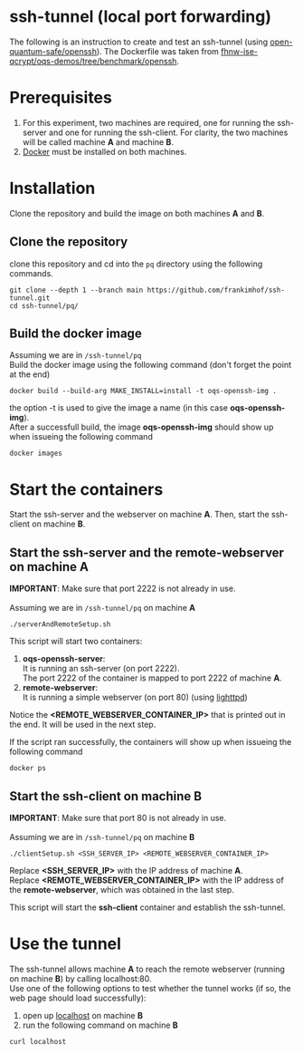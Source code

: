 # ssh-tunnel (local port forwarding)
The following is an instruction to create and test an ssh-tunnel (using [open-quantum-safe/openssh](https://github.com/open-quantum-safe/openssh)).
The Dockerfile was taken from [fhnw-ise-qcrypt/oqs-demos/tree/benchmark/openssh](https://github.com/fhnw-ise-qcrypt/oqs-demos/tree/main/openssh).

# Prerequisites
1. For this experiment, two machines are required, one for running the ssh-server and one for running the ssh-client. For clarity, the two machines will be called machine **A** and machine **B**.
2. [Docker](https://www.docker.com/) must be installed on both machines.

# Installation
Clone the repository and build the image on both machines **A** and **B**.
## Clone the repository
clone this repository and cd into the `pq` directory using the following commands.
```
git clone --depth 1 --branch main https://github.com/frankimhof/ssh-tunnel.git
cd ssh-tunnel/pq/
```

## Build the docker image
Assuming we are in `/ssh-tunnel/pq`\
Build the docker image using the following command (don't forget the point at the end)
```
docker build --build-arg MAKE_INSTALL=install -t oqs-openssh-img .
```
the option -t is used to give the image a name (in this case **oqs-openssh-img**).\
After a successfull build, the image **oqs-openssh-img** should show up when issueing the following command
```
docker images
```

# Start the containers
Start the ssh-server and the webserver on machine **A**. Then, start the ssh-client on machine **B**.

## Start the ssh-server and the remote-webserver on machine A
**IMPORTANT**: Make sure that port 2222 is not already in use.\
\
Assuming we are in `/ssh-tunnel/pq` on machine **A**
```
./serverAndRemoteSetup.sh
```
This script will start two containers:
1. **oqs-openssh-server**:\
It is running an ssh-server (on port 2222).\
The port 2222 of the container is mapped to port 2222 of machine **A**.
2. **remote-webserver**:\
It is running a simple webserver (on port 80) (using [lighttpd](https://www.lighttpd.net/))

Notice the **\<REMOTE\_WEBSERVER\_CONTAINER\_IP\>** that is printed out in the end. It will be used in the next step.

If the script ran successfully, the containers will show up when issueing the following command
```
docker ps
```

## Start the ssh-client on machine B
**IMPORTANT**: Make sure that port 80 is not already in use.\
\
Assuming we are in `/ssh-tunnel/pq` on machine **B**
```
./clientSetup.sh <SSH_SERVER_IP> <REMOTE_WEBSERVER_CONTAINER_IP>
```
Replace **\<SSH\_SERVER\_IP\>** with the IP address of machine **A**.\
Replace **\<REMOTE\_WEBSERVER\_CONTAINER\_IP\>** with the IP address of the **remote-webserver**, which was obtained in the last step.

This script will start the **ssh-client** container and establish the ssh-tunnel.

# Use the tunnel
The ssh-tunnel allows machine **A** to reach the remote webserver (running on machine **B**) by calling localhost:80.\
Use one of the following options to test whether the tunnel works (if so, the web page should load successfully):
1. open up [localhost](http://localhost) on machine **B**
2. run the following command on machine **B**
```
curl localhost
```
